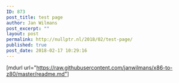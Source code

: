 ```yaml
---
ID: 873
post_title: test page
author: Jan Wilmans
post_excerpt: ""
layout: post
permalink: http://nullptr.nl/2018/02/test-page/
published: true
post_date: 2018-02-17 10:29:16
---
```

[mdurl url="https://raw.githubusercontent.com/janwilmans/x86-to-z80/master/readme.md"]